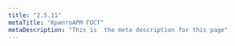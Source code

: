 ```yaml
---
title: "2.5.11"
metaTitle: "КриптоАРМ ГОСТ"
metaDescription: "This is  the meta description for this page"
---
```



